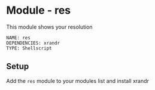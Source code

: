 # Module - res

This module shows your resolution

```
NAME: res
DEPENDENCIES: xrandr
TYPE: Shellscript
```

## Setup

Add the `res` module to your modules list and install xrandr

